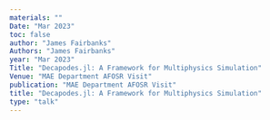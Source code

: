 ```yaml
---
materials: ""
Date: "Mar 2023"
toc: false
author: "James Fairbanks"
Authors: "James Fairbanks"
year: "Mar 2023"
Title: "Decapodes.jl: A Framework for Multiphysics Simulation"
Venue: "MAE Department AFOSR Visit"
publication: "MAE Department AFOSR Visit"
title: "Decapodes.jl: A Framework for Multiphysics Simulation"
type: "talk"
---
```


